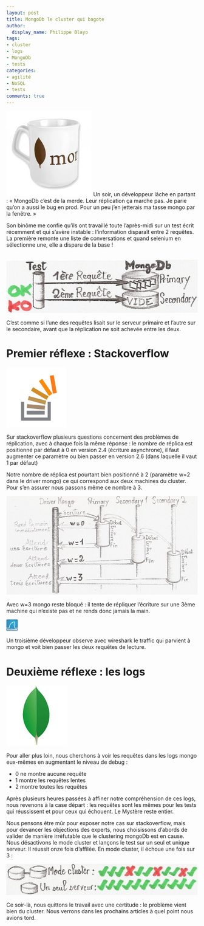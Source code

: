 ```yaml
---
layout: post
title: MongoDb le cluster qui bagote
author:
  display_name: Philippe Blayo
tags:
- cluster
- logs
- MongoDb
- tests
categories:
- agilité
- NoSQL
- tests
comments: true
---
```


<img class="left" alt="Mug MongoDB" src="/images/mongoDb_mug.jpeg"></img>
Un soir, un développeur lâche en partant : « MongoDb c’est de la merde. Leur réplication ça marche pas. Je parie qu’on a aussi le bug en prod. Pour un peu j’en jetterais ma tasse mongo par la fenêtre. »

Son binôme me confie qu’ils ont travaillé toute l’après-midi sur un test écrit récemment et qui s’avère instable : l’information disparaît entre 2 requêtes. La première remonte une liste de conversations et quand selenium en sélectionne une, elle a disparu de la base !

<br style="clear: both;"/>
<img class="center" alt="w=3" src="/images/mongoDb_2requetes1.jpg"></img>

C’est comme si l’une des requêtes lisait sur le serveur primaire et l’autre sur le secondaire, avant que la réplication ne soit achevée entre les deux.

# Premier réflexe : Stackoverflow

<img class="left" alt="Logo stackoverflow" src="/images/stackoverflow.png"></img>

Sur stackoverflow plusieurs questions concernent des problèmes de réplication, avec à chaque fois la même réponse : le nombre de réplica est positionné par défaut à 0 en version 2.4 (écriture asynchrone), il faut augmenter ce paramètre ou bien passer en version 2.6 (dans laquelle il vaut 1 par défaut)

Notre nombre de réplica est pourtant bien positionné à 2 (paramètre w=2 dans le driver mongo) ce qui correspond aux deux machines du cluster. Pour s’en assurer nous passons même ce nombre à 3.

<img alt="w=3" src="/images/mongo_w_3.jpg" width="800px"></img>

Avec w=3 mongo reste bloqué : il tente de répliquer l’écriture sur une 3ème machine qui n’existe pas et ne rends donc jamais la main.

<img class="left" alt="Logo wireshark" src="/images/wireshark_logo.jpeg"></img>

Un troisième développeur observe avec wireshark le traffic qui parvient à mongo et voit bien passer les deux requêtes de lecture.

# Deuxième réflexe : les logs

<img class="right" alt="Logo Mongo" src="/images/mongoDb_logo.jpeg"></img>

Pour aller plus loin, nous cherchons à voir les requêtes dans les logs mongo eux-mêmes en augmentant le niveau de debug :

- 0 ne montre aucune requête
- 1 montre les requêtes lentes
- 2 montre toutes les requêtes

Après plusieurs heures passées à affiner notre compréhension de ces logs, nous revenons à la case départ : les requêtes sont les mêmes pour les tests qui réussissent et pour ceux qui échouent. Le Mystère reste entier.

Nous pensons être mûr pour exposer notre cas sur stackoverflow, mais pour devancer les objections des experts, nous choisissons d’abords de valider de manière irréfutable que le clustering mongoDb est en cause. Nous désactivons le mode cluster et lançons le test sur un seul et unique serveur. Il réussit onze fois d’affilée. En mode cluster, il échoue une fois sur 3 :

<img class="center" alt="mongo: 11 reussites" src="/images/mongoDb_11_reussites1.jpg"></img>

Ce soir-là, nous quittons le travail avec une certitude : le problème vient bien du cluster. Nous verrons dans les prochains articles à quel point nous avions tord.
